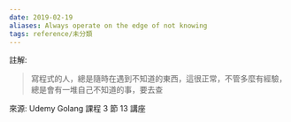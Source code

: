 ```yaml
---
date: 2019-02-19
aliases: Always operate on the edge of not knowing
tags: reference/未分類
---
```


註解: 

>寫程式的人，總是隨時在遇到不知道的東西，這很正常，不管多麼有經驗，總是會有一堆自己不知道的事，要去查

來源: Udemy Golang 課程 3 節 13 講座
